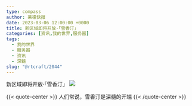 ```yaml
---
type: compass
author: 莱德快报
date: 2023-03-06 12:00:00 +0000
title: 新区域即将开放·「雪香汀」
categories: [资讯,我的世界,服务器]
tags:
  - 我的世界
  - 服务器
  - 资讯
  - 深髓
slug: "@rtcraft/2044"
---
```

新区域即将开放·「雪香汀」
![](https://litepan.litecat.dev/@blog/64073cadf144a01007afdcd2.webp)

{{< quote-center >}}
人们常说，雪香汀是深髓的开端
{{< /quote-center >}}


